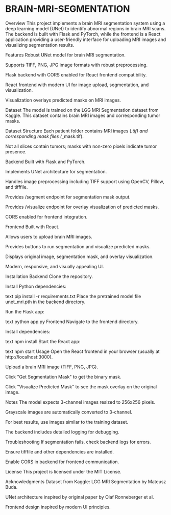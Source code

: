 # BRAIN-MRI-SEGMENTATION
Overview
This project implements a brain MRI segmentation system using a deep learning model (UNet) to identify abnormal regions in brain MRI scans. The backend is built with Flask and PyTorch, while the frontend is a React application providing a user-friendly interface for uploading MRI images and visualizing segmentation results.

Features
Robust UNet model for brain MRI segmentation.

Supports TIFF, PNG, JPG image formats with robust preprocessing.

Flask backend with CORS enabled for React frontend compatibility.

React frontend with modern UI for image upload, segmentation, and visualization.

Visualization overlays predicted masks on MRI images.

Dataset
The model is trained on the LGG MRI Segmentation dataset from Kaggle. This dataset contains brain MRI images and corresponding tumor masks.

Dataset Structure
Each patient folder contains MRI images (*.tif) and corresponding mask files (*_mask.tif).

Not all slices contain tumors; masks with non-zero pixels indicate tumor presence.

Backend
Built with Flask and PyTorch.

Implements UNet architecture for segmentation.

Handles image preprocessing including TIFF support using OpenCV, Pillow, and tifffile.

Provides /segment endpoint for segmentation mask output.

Provides /visualize endpoint for overlay visualization of predicted masks.

CORS enabled for frontend integration.

Frontend
Built with React.

Allows users to upload brain MRI images.

Provides buttons to run segmentation and visualize predicted masks.

Displays original image, segmentation mask, and overlay visualization.

Modern, responsive, and visually appealing UI.

Installation
Backend
Clone the repository.

Install Python dependencies:

text
pip install -r requirements.txt
Place the pretrained model file unet_mri.pth in the backend directory.

Run the Flask app:

text
python app.py
Frontend
Navigate to the frontend directory.

Install dependencies:

text
npm install
Start the React app:

text
npm start
Usage
Open the React frontend in your browser (usually at http://localhost:3000).

Upload a brain MRI image (TIFF, PNG, JPG).

Click "Get Segmentation Mask" to get the binary mask.

Click "Visualize Predicted Mask" to see the mask overlay on the original image.

Notes
The model expects 3-channel images resized to 256x256 pixels.

Grayscale images are automatically converted to 3-channel.

For best results, use images similar to the training dataset.

The backend includes detailed logging for debugging.

Troubleshooting
If segmentation fails, check backend logs for errors.

Ensure tifffile and other dependencies are installed.

Enable CORS in backend for frontend communication.

License
This project is licensed under the MIT License.

Acknowledgments
Dataset from Kaggle: LGG MRI Segmentation by Mateusz Buda.

UNet architecture inspired by original paper by Olaf Ronneberger et al.

Frontend design inspired by modern UI principles.
